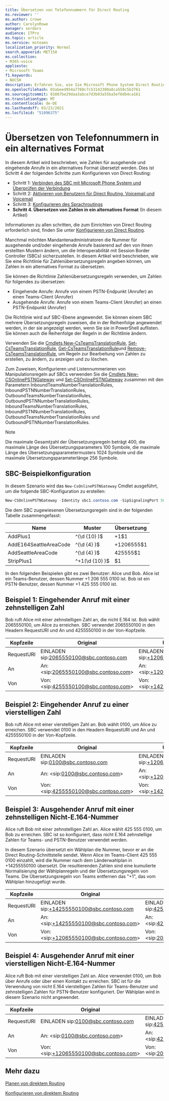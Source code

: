 ```yaml
---
title: Übersetzen von Telefonnummern für Direct Routing
ms.reviewer: ''
ms.author: crowe
author: CarolynRowe
manager: serdars
audience: ITPro
ms.topic: article
ms.service: msteams
localization_priority: Normal
search.appverid: MET150
ms.collection:
- M365-voice
appliesto:
- Microsoft Teams
f1.keywords:
- NOCSH
description: Erfahren Sie, wie Sie Microsoft Phone System Direct Routing konfigurieren.
ms.openlocfilehash: 03abeed954a7760c7c53142380a8ca558c5b3761
ms.sourcegitcommit: 01087be29daa3abce7d3b03a55ba5ef8db4ca161
ms.translationtype: MT
ms.contentlocale: de-DE
ms.lasthandoff: 03/23/2021
ms.locfileid: "51096375"
---
```

# <a name="translate-phone-numbers-to-an-alternate-format"></a>Übersetzen von Telefonnummern in ein alternatives Format

In diesem Artikel wird beschrieben, wie Zahlen für ausgehende und eingehende Anrufe in ein alternatives Format übersetzt werden.  Dies ist Schritt 4 der folgenden Schritte zum Konfigurieren von Direct Routing:

- Schritt 1: [Verbinden des SBC mit Microsoft Phone System und Überprüfen der Verbindung](direct-routing-connect-the-sbc.md) 
- Schritt 2: [Aktivieren von Benutzern für Direct Routing, Voicemail und Voicemail](direct-routing-enable-users.md)   
- Schritt 3: [Konfigurieren des Sprachroutings](direct-routing-voice-routing.md)
- **Schritt 4. Übersetzen von Zahlen in ein alternatives Format**   (In diesem Artikel)

Informationen zu allen schritten, die zum Einrichten von Direct Routing erforderlich sind, finden Sie unter [Konfigurieren von Direct Routing](direct-routing-configure.md).

Manchmal möchten Mandantenadministratoren die Nummer für ausgehende und/oder eingehende Anrufe basierend auf den von ihnen erstellten Mustern ändern, um die Interoperabilität mit Session Border Controller (SBCs) sicherzustellen. In diesem Artikel wird beschrieben, wie Sie eine Richtlinie für Zahlenübersetzungsregeln angeben können, um Zahlen in ein alternatives Format zu übersetzen. 

Sie können die Richtlinie Zahlenübersetzungsregeln verwenden, um Zahlen für folgendes zu übersetzen:

- Eingehende Anrufe: Anrufe von einem PSTN-Endpunkt (Anrufer) an einen Teams-Client (Anrufer)
- Ausgehende Anrufe: Anrufe von einem Teams-Client (Anrufer) an einen PSTN-Endpunkt (Anrufer)

Die Richtlinie wird auf SBC-Ebene angewendet. Sie können einem SBC mehrere Übersetzungsregeln zuweisen, die in der Reihenfolge angewendet werden, in der sie angezeigt werden, wenn Sie sie in PowerShell auflisten. Sie können auch die Reihenfolge der Regeln in der Richtlinie ändern.

Verwenden Sie die [Cmdlets New-CsTeamsTranslationRule,](/powershell/module/skype/new-csteamstranslationrule) [Set-CsTeamsTranslationRule,](/powershell/module/skype/set-csteamstranslationrule) [Get-CsTeamsTranslationRule](/powershell/module/skype/get-csteamstranslationrule)und [Remove-CsTeamsTranslationRule,](/powershell/module/skype/remove-csteamstranslationrule) um Regeln zur Bearbeitung von Zahlen zu erstellen, zu ändern, zu anzeigen und zu löschen.

Zum Zuweisen, Konfigurieren und Listennummerieren von Manipulationsregeln auf SBCs verwenden Sie die [Cmdlets New-CSOnlinePSTNGateway](/powershell/module/skype/new-csonlinepstngateway) und [Set-CSOnlinePSTNGateway](/powershell/module/skype/set-csonlinepstngateway) zusammen mit den Parametern InboundTeamsNumberTranslationRules, InboundPSTNNumberTranslationRules, OutboundTeamsNumberTranslationRules, OutboundPSTNNumberTranslationRules, InboundTeamsNumberTranslationRules, InboundPSTNNumberTranslationRules, OutboundTeamsNumberTranslationRules und OutboundPSTNNumberTranslationRules.

> [!NOTE]
> Die maximale Gesamtzahl der Übersetzungsregeln beträgt 400, die maximale Länge des Übersetzungsparameters 100 Symbole, die maximale Länge des Übersetzungsparametermusters 1024 Symbole und die maximale Übersetzungsparameterlänge 256 Symbole.


## <a name="example-sbc-configuration"></a>SBC-Beispielkonfiguration

In diesem Szenario wird das ```New-CsOnlinePSTNGateway``` Cmdlet ausgeführt, um die folgende SBC-Konfiguration zu erstellen:

```PowerShell
New-CSOnlinePSTNGateway -Identity sbc1.contoso.com -SipSignalingPort 5061 –InboundTeamsNumberTranslationRules ‘AddPlus1’, ‘AddE164SeattleAreaCode’ -InboundPSTNNumberTranslationRules ‘AddPlus1’ -OutboundPSTNNumberTranslationRules ‘AddSeattleAreaCode’,  -OutboundTeamsNumberTranslationRules ‘StripPlus1’
```

Die dem SBC zugewiesenen Übersetzungsregeln sind in der folgenden Tabelle zusammengefasst:

|Name  |Muster |Übersetzung  |
|---------|---------|---------|
|AddPlus1     |^(\d {10} )$          |+1$1          |
|AddE164SeattleAreaCode      |^(\d {4} )$          | +1206555$1         |
|AddSeattleAreaCode    |^(\d {4} )$          | 425555$1         |
|StripPlus1    |^+1(\d {10} )$          | $1         |

In den folgenden Beispielen gibt es zwei Benutzer: Alice und Bob. Alice ist ein Teams-Benutzer, dessen Nummer +1 206 555 0100 ist. Bob ist ein PSTN-Benutzer, dessen Nummer +1 425 555 0100 ist.

## <a name="example-1-inbound-call-to-a-ten-digit-number"></a>Beispiel 1: Eingehender Anruf mit einer zehnstelligen Zahl

Bob ruft Alice mit einer zehnstelligen Zahl an, die nicht E.164 ist. Bob wählt 2065550100, um Alice zu erreichen.
SBC verwendet 2065550100 in den Headern RequestURI und An und 4255550100 in der Von-Kopfzeile.


|Kopfzeile  |Original |Übersetzte Kopfzeile |Parameter und angewendete Regel  |
|---------|---------|---------|---------|
|RequestURI  |EINLADEN sip:2065550100@sbc.contoso.com|EINLADEN sip:+12065550100@sbc.contoso.com|EingehendeTeamsNumberTranslationRules 'AddPlus1'|
|An    |An: \<sip:2065550100@sbc.contoso.com>|An: \<sip:+12065550100@sbc.contoso.com>|EingehendeTeamsNumberTranlationRules 'AddPlus1'|
|Von   |Von: \<sip:4255550100@sbc.contoso.com>|Von: \<sip:+14255550100@sbc.contoso.com>|EingehendePSTNNumberTranslationRules 'AddPlus1'|

## <a name="example-2-inbound-call-to-a-four-digit-number"></a>Beispiel 2: Eingehender Anruf zu einer vierstelligen Zahl

Bob ruft Alice mit einer vierstelligen Zahl an. Bob wählt 0100, um Alice zu erreichen.
SBC verwendet 0100 in den Headern RequestURI und An und 4255550100 in der Von-Kopfzeile.


|Kopfzeile  |Original |Übersetzte Kopfzeile |Parameter und angewendete Regel  |
|---------|---------|---------|---------|
|RequestURI  |EINLADEN sip:0100@sbc.contoso.com          |EINLADEN sip:+12065550100@sbc.contoso.com           |EingehendeTeamsNumberTranlationRules 'AddE164SeattleAreaCode'        |
|An    |An: \<sip:0100@sbc.contoso.com>|An: \<sip:+12065550100@sbc.contoso.com>|EingehendeTeamsNumberTranlationRules 'AddE164SeattleAreaCode'         |
|Von   |Von: \<sip:4255550100@sbc.contoso.com>|Von: \<sip:+14255550100@sbc.contoso.com>|EingehendePSTNNumberTranlationRules 'AddPlus1'        |

## <a name="example-3-outbound-call-using-a-ten-digit-non-e164-number"></a>Beispiel 3: Ausgehender Anruf mit einer zehnstelligen Nicht-E.164-Nummer

Alice ruft Bob mit einer zehnstelligen Zahl an. Alice wählt 425 555 0100, um Bob zu erreichen.
SBC ist so konfiguriert, dass nicht E.164 zehnstellige Zahlen für Teams- und PSTN-Benutzer verwendet werden.

In diesem Szenario übersetzt ein Wählplan die Nummer, bevor er an die Direct Routing-Schnittstelle sendet. Wenn Alice im Teams-Client 425 555 0100 einzahlt, wird die Nummer nach dem Länderwahlplan in +14255550100 übersetzt. Die resultierenden Zahlen sind eine kumulierte Normalisierung der Wählplanregeln und der Übersetzungsregeln von Teams. Die Übersetzungsregeln von Teams entfernen das "+1", das vom Wählplan hinzugefügt wurde.


|Kopfzeile  |Original |Übersetzte Kopfzeile |Parameter und angewendete Regel  |
|---------|---------|---------|---------|
|RequestURI  |EINLADEN sip:+14255550100@sbc.contoso.com          |EINLADEN sip:4255550100@sbc.contoso.com       |OutboundPSTNNumberTranlationRules 'StripPlus1'         |
|An    |An: \<sip:+14255550100@sbc.contoso.com>|An: \<sip:4255555555@sbc.contoso.com>|OutboundPSTNNumberTranlationRules 'StripPlus1'       |
|Von   |Von: \<sip:+12065550100@sbc.contoso.com>|Von: \<sip:2065550100@sbc.contoso.com>|OutboundTeamsNumberTranlationRules 'StripPlus1'         |

## <a name="example-4-outbound-call-using-a-four-digit-non-e164-number"></a>Beispiel 4: Ausgehender Anruf mit einer vierstelligen Nicht-E.164-Nummer

Alice ruft Bob mit einer vierstelligen Zahl an. Alice verwendet 0100, um Bob über Anrufe oder über einen Kontakt zu erreichen.
SBC ist für die Verwendung von nicht E.164 vierstelligen Zahlen für Teams-Benutzer und zehnstelligen Zahlen für PSTN-Benutzer konfiguriert. Der Wählplan wird in diesem Szenario nicht angewendet.


|Kopfzeile  |Original |Übersetzte Kopfzeile |Parameter und angewendete Regel  |
|---------|---------|---------|---------|
|RequestURI  |EINLADEN sip:0100@sbc.contoso.com           |EINLADEN sip:4255550100@sbc.contoso.com       |EingehendeTeamsNumberTranlationRules 'AddSeattleAreaCode'         |
|An    |An: \<sip:0100@sbc.contoso.com>|An: \<sip:4255555555@sbc.contoso.com>|EingehendeTeamsNumberTranlationRulesList 'AddSeattleAreaCode'       |
|Von   |Von: \<sip:+12065550100@sbc.contoso.com>|Von: \<sip:2065550100@sbc.contoso.com>| EingehendePSTNNumberTranlationRules 'StripPlus1' |

## <a name="see-also"></a>Mehr dazu

[Planen von direktem Routing](direct-routing-plan.md)

[Konfigurieren von direktem Routing](direct-routing-configure.md)